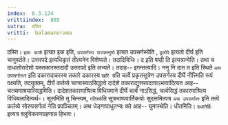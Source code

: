 ```yaml
---
index:  6.3.124
vrittiindex:  885
sutra:  दस्ति
vritti:  balamanorama 
---
```


दस्ति। `इकः काशे` इत्यत इक इति, `उपसर्गस्य घञ्यमनुष्ये` इत्यत उपसर्गस्येति , `ढ्रलोपे` इत्यतो दीर्घ इति चानुवर्तते। उत्तरपदे इत्यधिकृतं तीत्यनेन विशेष्यते। तदादिविधिः। द इति षष्ठी ति इत्यत्रान्वेति। तथा च दाधातोरादेशो यस्तकारस्तदादौ उत्तरपदे इति लभ्यते। तदाह-- इगन्तत्यादि। ननु नि दात त इति स्थिते `अच उपसर्गात्तःर` इति दकारादाकास्य तकारे दकारस्य `खरि चे`ति चर्त्वे प्रकृतसूत्रेण उपसर्गस्य दीर्घे नीत्त्मिति रूपं वक्ष्यति, तदयुक्तम्, दीर्घे कर्तव्ये चत्त्र्वस्याऽसिद्धत्वे दादेशे तकाराद्युत्तरपदत्वाऽभावादित्यत आह-- चत्त्र्वमाश्रयात्सिद्धमिति। दादेशतकारमाश्रित्य विधियमाने दीर्घे चर्त्वं नाऽसिद्धं, चर्त्वसिद्धं तकारमाश्रित्य विधिबलादित्यर्थ-। सूत्तमिति तु चिन्त्यम्, `गतिश्चे`ति सूत्रभाष्यवार्तिकयोः सुदत्तमित्यत्र `अच उपसर्गात्तः` इति तत्वे कर्तव्ये सोरुपसर्गत्वं नेति प्रपञ्चितम्। अथ धेङ्गापाधुतभ्यः क्ते आह-- घुमास्थेति। धीतमिति। `दधातेर्हिः` इत्यत्र श्लुविकरणग्रहणान्न हिभावः।

